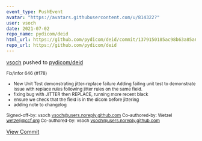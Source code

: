 ```yaml
---
event_type: PushEvent
avatar: "https://avatars.githubusercontent.com/u/814322?"
user: vsoch
date: 2021-07-02
repo_name: pydicom/deid
html_url: https://github.com/pydicom/deid/commit/1379150185ac98b63a85a69f6a100adc9be4fc5d
repo_url: https://github.com/pydicom/deid
---
```


<a href='https://github.com/vsoch' target='_blank'>vsoch</a> pushed to <a href='https://github.com/pydicom/deid' target='_blank'>pydicom/deid</a>

<small>Fix/infor 646 (#178)

* New Unit Test demonstrating jitter-replace failure
Adding failing unit test to demonstrate issue with replace rules following jitter rules on the same field.
* fixing bug with JITTER then REPLACE, running more recent black
* ensure we check that the field is in the dicom before jittering
* adding note to changelog

Signed-off-by: vsoch <vsoch@users.noreply.github.com>
Co-authored-by: Wetzel <wetzelj@ccf.org>
Co-authored-by: vsoch <vsoch@users.noreply.github.com></small>

<a href='https://github.com/pydicom/deid/commit/1379150185ac98b63a85a69f6a100adc9be4fc5d' target='_blank'>View Commit</a>